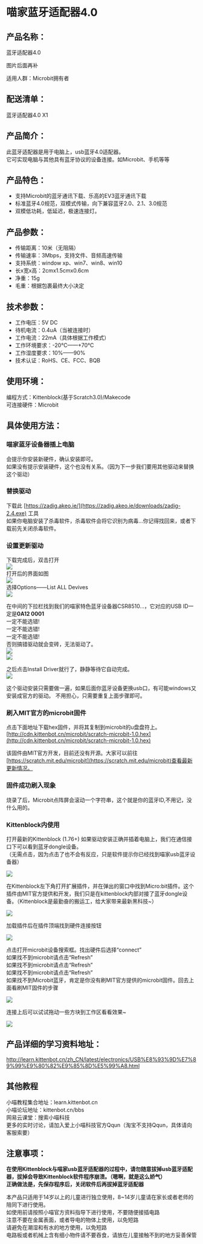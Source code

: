 # 喵家蓝牙适配器4.0   
## 产品名称：   
蓝牙适配器4.0   

图片后面再补   

适用人群：Microbit拥有者   

## 配送清单：   
蓝牙适配器4.0 X1   

## 产品简介：   
此蓝牙适配器是用于电脑上，usb蓝牙4.0适配器。   
它可实现电脑与其他具有蓝牙协议的设备连接。如Microbit、手机等等

## 产品特色：   
- 支持Microbit的蓝牙通讯下载、乐高的EV3蓝牙通讯下载   
- 标准蓝牙4.0规范，双模式传输，向下兼容蓝牙2.0、2.1、3.0规范   
- 双模低功耗，低延迟，极速连接灯。   

## 产品参数：   
- 传输距离：10米（无阻隔）    
- 传输速率：3Mbps，支持文件、音频高速传输   
- 支持系统：window xp、win7、win8、win10   
- 长x宽x高：2cmx1.5cmx0.6cm   
- 净重：15g   
- 毛重：根据包裹最终大小决定   

## 技术参数：   
- 工作电压：5V DC   
- 待机电流：0.4uA（当被连接时）   
- 工作电流：22mA（具体根据工作模式）   
- 工作环境要求：-20°C——+70°C   
- 工作湿度要求：10%——90%   
- 技术认证：RoHS、CE、FCC、BQB   

## 使用环境：
编程方式：Kittenblock(基于Scratch3.0)/Makecode   
可连接硬件：Microbit   

## 具体使用方法：
### 喵家蓝牙设备器插上电脑
会提示你安装新硬件，确认安装即可。   
如果没有提示安装硬件，这个也没有关系。（因为下一步我们要用其他驱动来替换这个驱动）   

### 替换驱动
下载此 [https://zadig.akeo.ie/](https://zadig.akeo.ie/downloads/zadig-2.4.exe) 工具   
如果你电脑安装了杀毒软件，杀毒软件会将它识别为病毒...你记得找回来，或者下载前先关闭杀毒软件。

### 设置更新驱动
下载完成后，双击打开   
![](./bledongle/12.png)   
打开后的界面如图   
![](./bledongle/06.png)   
选择Options——List ALL Devives   
![](./bledongle/07.png)   

在中间的下拉栏找到我们的喵家特色蓝牙设备器CSR8510...，它对应的USB ID一定是**0A12 0001**   
一定不能选错!   
一定不能选错!   
一定不能选错!   
否则搞错驱动就会变砖，无法驱动了。   
![](./bledongle/08.png)   
![](./bledongle/01.png)   

之后点击Install Driver就行了，静静等待它自动完成。   
![](./bledongle/10.png)   

这个驱动安装只需要做一遍，如果后面你蓝牙设备更换usb口，有可能windows又安装成官方的驱动。
不用担心，只需要重复上面步骤即可。   

### 刷入MIT官方的microbit固件

点击下面地址下载hex固件，并将其复制到microbit的u盘盘符上。
[http://cdn.kittenbot.cn/microbit/scratch-microbit-1.0.hex](http://cdn.kittenbot.cn/microbit/scratch-microbit-1.0.hex)

该固件由MIT官方开发，目前还没有开源。大家可以前往[https://scratch.mit.edu/microbit](https://scratch.mit.edu/microbit)查看最新更新情况。   

### 固件成功刷入现象   
烧录了后，Microbit点阵屏会滚动一个字符串，这个就是你的蓝牙ID,不用记，没什么用的。

### Kittenblock内使用
打开最新的Kittenblock (1.76+)
如果驱动安装正确并插着电脑上，我们在通信接口下可以看到蓝牙dongle设备。   
（无需点击，因为点击了也不会有反应，只是软件提示你已经找到喵家usb蓝牙设备器）


![](./bledongle/02.png)

在Kittenblock左下角打开扩展插件，并在弹出的窗口中找到Micro:bit插件。这个插件由MIT官方提供和开发，我们只是在kittenblock内部对接了蓝牙dongle设备。（Kittenblock是最勤奋的搬运工，给大家带来最新黑科技~）

![](./bledongle/03.png)

加载插件后在插件顶端找到硬件连接按钮

![](./bledongle/04.png)

点击打开microbit设备搜索框。找出硬件后选择“connect”   
如果找不到microbit请点击“Refresh”   
如果找不到microbit请点击“Refresh”   
如果找不到microbit请点击“Refresh”   
如果找不到Microbit蓝牙，肯定是你没有刷MIT官方提供的microbit固件。回去上面看刷MIT固件的步骤   

![](./bledongle/05.png)

连接上后可以试试拖动一些方块到工作区看看效果~

![](./bledongle/blemicrobit.gif)


## 产品详细的学习资料地址：   
http://learn.kittenbot.cn/zh_CN/latest/electronics/USB%E8%93%9D%E7%89%99%E9%80%82%E9%85%8D%E5%99%A8.html

## 其他教程   
小喵教程集合地址：learn.kittenbot.cn   
小喵论坛地址：kittenbot.cn/bbs   
网易云课堂：搜索小喵科技   
更多的实时讨论，请加入爱上小喵科技官方Qqun（淘宝不支持Qqun，具体请向客服索要）   


## 注意事项：
**在使用Kittenblock与喵家usb蓝牙适配器的过程中，请勿随意拔掉usb蓝牙适配器，拔掉会导致Kittenblock软件程序崩溃。（嗯啊，就是这么娇气）   
正确做法是，先保存程序后，关闭软件后再拔掉蓝牙适配器**

本产品只适用于14岁以上的儿童进行独立使用，8~14岁儿童请在家长或者老师的陪同下进行使用。   
如使用前请按照小喵官方资料指导下进行使用，不要随便接插电路   
注意不要在金属表面，或者导电的物体上使用，以免短路   
请避免在潮湿和有水的地方使用，以免短路   
电路板或者机械上含有细小物件请不要吞食，请放在儿童接触不到的地方妥善保管   
